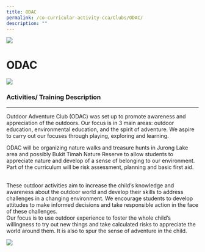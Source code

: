 ```yaml
---
title: ODAC
permalink: /co-curricular-activity-cca/Clubs/ODAC/
description: ""
---
```

![](/images/Banner.png)

ODAC
====
![](/images/outdooradventure01.jpeg)

### Activities/ Training Description
--------------------------------

Outdoor Adventure Club (ODAC) was set up to promote awareness and appreciation of the outdoors. Our focus is in 3 main areas: outdoor education, environmental education, and the spirit of adventure. We aspire to carry out our focuses through playing, exploring and learning.        
  
ODAC will be organizing nature walks and treasure hunts in Jurong Lake area and possibly Bukit Timah Nature Reserve to allow students to appreciate nature and develop of a sense of belonging to our environment. Part of the curriculum will be risk assessment, planning and basic first aid.          
  
These outdoor activities aim to increase the child’s knowledge and awareness about the outdoor world and develop their skills to address challenges in a changing environment. We encourage students to develop attitudes to make informed decisions and take responsible action in the face of these challenges.     
Our focus is to use outdoor experience to foster the whole child’s willingness to try out new things and take calculated risks to appreciate the world around them. It is also to spur the sense of adventure in the child.

![](/images/outdooradventure02.jpg)